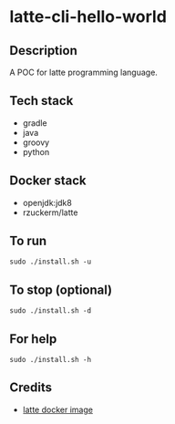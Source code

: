 # latte-cli-hello-world

## Description
A POC for latte programming language.

## Tech stack
- gradle
- java
- groovy
- python

## Docker stack
- openjdk:jdk8
- rzuckerm/latte

## To run
`sudo ./install.sh -u`

## To stop (optional)
`sudo ./install.sh -d`

## For help
`sudo ./install.sh -h`

## Credits
- [latte docker image](https://github.com/rzuckerm/latte-docker-image.git)